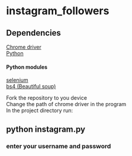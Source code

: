 # instagram_followers

## Dependencies
<a href="https://chromedriver.chromium.org/downloads">Chrome driver</a><br>
<a href="https://www.python.org/downloads/">Python</a>
#### Python modules
<a href="https://pypi.org/project/selenium/">selenium</a><br>
<a href="https://pypi.org/project/beautifulsoup4/">bs4 (Beautiful soup)</a>

Fork the repository to you device<br>
Change the path of chrome driver in the program<br>
In the project directory run:
## python instagram.py

### enter your username and password

